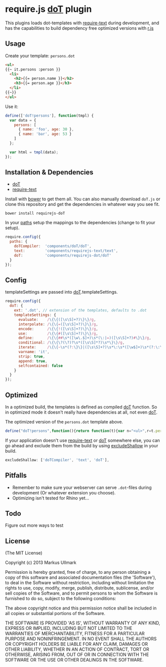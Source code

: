 require.js [doT][] plugin
=========================

This plugins loads dot-templates with [require-text][] during development, and has the capabilities 
to build dependency free optimized versions with [r.js](http://requirejs.org/docs/optimization.html)

Usage
----------------------
Create your template: `persons.dot`

```html
<ul>
{{~ it.persons :person }}
  <li>
    <h2>{{= person.name }}</h2>
    <h3>{{= person.age }}</h3>
  </li>
{{~}}
</ul>
```

Use it:
```javascript
define(['doT!persons'], function(tmpl) {
  var data = {
    persons: [
      { name: 'foo', age: 30 },
      { name: 'bar', age: 53 }
    ]
  };

  var html = tmpl(data);
});
```

Installation & Dependencies
---------------------------
  - [doT][] 
  - [require-text][]

Install with [bower][] to get them all. You can also manually 
download `doT.js` or clone this repository and get the dependencies in whatever way you 
see fit.

```
bower install requirejs-doT
```

In your [paths](http://requirejs.org/docs/api.html#config-paths) setup the mappings 
to the dependencies (change to fit your setup).

```javascript
require.config({
  paths: {
    doTCompiler:  'components/doT/doT',
    text:         'components/requirejs-text/text',
    doT:          'components/requirejs-dot/doT'
  }
});
```

Config
-------------------
templateSettings are passed into [doT][].templateSettings.

```javascript
require.config({
  doT: {
    ext: '.dot', // extension of the templates, defaults to .dot
    templateSettings: {
      evaluate:    /\{\{([\s\S]+?)\}\}/g,
      interpolate: /\{\{=([\s\S]+?)\}\}/g,
      encode:      /\{\{!([\s\S]+?)\}\}/g,
      use:         /\{\{#([\s\S]+?)\}\}/g,
      define:      /\{\{##\s*([\w\.$]+)\s*(\:|=)([\s\S]+?)#\}\}/g,
      conditional: /\{\{\?(\?)?\s*([\s\S]*?)\s*\}\}/g,
      iterate:     /\{\{~\s*(?:\}\}|([\s\S]+?)\s*\:\s*([\w$]+)\s*(?:\:\s*([\w$]+))?\s*\}\})/g,
      varname: 'it',
      strip: true,
      append: true,
      selfcontained: false
    }
  }
});
```

Optimized
-----------------------
In a optimized build, the templates is defined as compiled 
[doT][] function. So in optimized mode it doesn't really have dependencies 
at all, not even [doT][].

The optimized version of the `persons.dot` template above.

```javascript
define("doT!persons",function(){return function(t){var n="<ul>",r=t.persons;if(r){var i,s=-1,o=r.length-1;while(s<o)i=r[s+=1],n+=" <li> <h2>"+i.name+"</h2> <h3>"+i.age+"</h3> </li>"}return n+="</ul>",n}})
```

If your application doesn't use [require-text][] or [doT][] somewhere else, you can go ahead and 
exclude them from the build by using [excludeShallow](http://requirejs.org/docs/optimization.html#shallow) in your build.

```javascript
excludeShallow: ['doTCompiler', 'text', 'doT'],
```

Pitfalls
-------------
  - Remember to make sure your webserver can serve `.dot`-files during development (Or whatever extension you choose).
  - Optimizing isn't tested for Rhino yet...

Todo
-------------
Figure out more ways to test

## License 

(The MIT License)

Copyright (c) 2013 Markus Ullmark

Permission is hereby granted, free of charge, to any person obtaining
a copy of this software and associated documentation files (the
'Software'), to deal in the Software without restriction, including
without limitation the rights to use, copy, modify, merge, publish,
distribute, sublicense, and/or sell copies of the Software, and to
permit persons to whom the Software is furnished to do so, subject to
the following conditions:

The above copyright notice and this permission notice shall be
included in all copies or substantial portions of the Software.

THE SOFTWARE IS PROVIDED 'AS IS', WITHOUT WARRANTY OF ANY KIND,
EXPRESS OR IMPLIED, INCLUDING BUT NOT LIMITED TO THE WARRANTIES OF
MERCHANTABILITY, FITNESS FOR A PARTICULAR PURPOSE AND NONINFRINGEMENT.
IN NO EVENT SHALL THE AUTHORS OR COPYRIGHT HOLDERS BE LIABLE FOR ANY
CLAIM, DAMAGES OR OTHER LIABILITY, WHETHER IN AN ACTION OF CONTRACT,
TORT OR OTHERWISE, ARISING FROM, OUT OF OR IN CONNECTION WITH THE
SOFTWARE OR THE USE OR OTHER DEALINGS IN THE SOFTWARE.

[doT]: http://olado.github.com/doT/
[require-text]: https://github.com/requirejs/text
[bower]: http://twitter.github.com/bower/